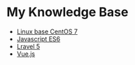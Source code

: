 # My Knowledge Base
* [Linux base CentOS 7](https://github.com/learninglife-d/Chris-notes/tree/master/Linux)
* [Javascript ES6](https://github.com/learninglife-d/Chris-notes/tree/master/javascript_ES6)
* [Lravel 5](https://github.com/learninglife-d/Chris-notes/tree/master/laravel)
* [Vue.js](https://github.com/learninglife-d/Chris-notes/tree/master/Vue)
